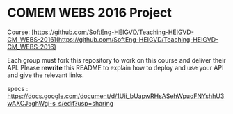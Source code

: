 # COMEM WEBS 2016 Project

Course: [https://github.com/SoftEng-HEIGVD/Teaching-HEIGVD-CM_WEBS-2016](https://github.com/SoftEng-HEIGVD/Teaching-HEIGVD-CM_WEBS-2016)

Each group must fork this repository to work on this course and deliver their API.
Please __rewrite__ this README to explain how to deploy and use your API and give the relevant links.

specs : 
https://docs.google.com/document/d/1Uii_bUapwRHsASehWpuoFNYshhU3wAXCJ5ghWgi-s_s/edit?usp=sharing